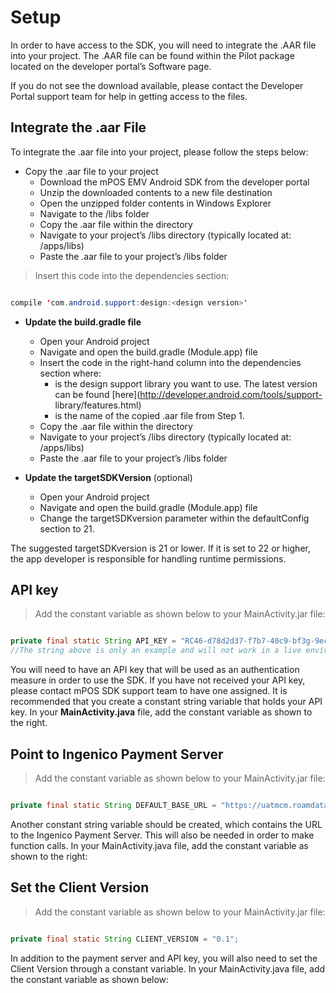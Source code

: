 # Setup

In order to have access to the SDK, you will need to integrate the .AAR file into your project. The
.AAR file can be found within the Pilot package located on the developer portal’s Software page. 
<aside class="warning">
If you do not see the download available, please contact the Developer Portal support team for help in getting access to the files.
</aside>


## Integrate the .aar File
To integrate the .aar file into your project, please follow the steps below:

* Copy the .aar file to your project
  * Download the mPOS EMV Android SDK from the developer portal
  * Unzip the downloaded contents to a new file destination
  * Open the unzipped folder contents in Windows Explorer
  * Navigate to the /libs folder
  * Copy the .aar file within the directory
  * Navigate to your project’s /libs directory (typically located at: <project directory>/apps/libs)
  * Paste the .aar file to your project’s /libs folder
  
>Insert this code into the dependencies section:

  ```java

  compile 'com.android.support:design:<design version>'
 
  ```
  
* **Update the build.gradle file**
  * Open your Android project
  * Navigate and open the build.gradle (Module.app) file
  * Insert the code in the right-hand column into the dependencies section where:
    * **<design version>** is the design support library you want to use. The latest version can be found [here](http://developer.android.com/tools/support- library/features.html)
	* **<file name>** is the name of the copied .aar file from Step 1. 
  * Copy the .aar file within the directory
  * Navigate to your project’s /libs directory (typically located at: <project directory>/apps/libs)
  * Paste the .aar file to your project’s /libs folder
  
* **Update the targetSDKVersion** (optional)
  * Open your Android project
  * Navigate and open the build.gradle (Module.app) file
  * Change the targetSDKversion parameter within the defaultConfig section to 21.

  <aside class="warning">
The suggested targetSDKversion is 21 or lower. If it is set to 22 or higher, the app developer is responsible for handling runtime permissions.
</aside>

## API key
>Add the constant variable as shown below to your MainActivity.jar file:

  ```java

private final static String API_KEY = "RC46-d78d2d37-f7b7-40c9-bf3g-9ecd05cdc562";
//The string above is only an example and will not work in a live environment

 
  ```
You will need to have an API key that will be used as an authentication measure in order to use the SDK. If you have not received your API key, please contact mPOS SDK support team to have one assigned. It is recommended that you create a constant string variable that holds your API key. In your **MainActivity.java** file, add the constant variable as shown to the right. 

## Point to Ingenico Payment Server
>Add the constant variable as shown below to your MainActivity.jar file:

  ```java

private final static String DEFAULT_BASE_URL = "https://uatmcm.roamdata.com/";

 
  ```
Another constant string variable should be created, which contains the URL to the Ingenico Payment Server. This will also be needed in order to make function calls. In your MainActivity.java file, add the constant variable as shown to the right:

## Set the Client Version
>Add the constant variable as shown below to your MainActivity.jar file:

  ```java

private final static String CLIENT_VERSION = "0.1";

 
  ```
In addition to the payment server and API key, you will also need to set the Client Version through a constant variable. In your MainActivity.java file, add the constant variable as shown below: